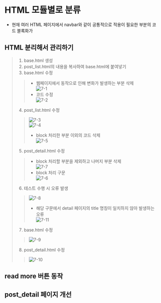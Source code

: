 

# HTML 모듈별로 분류
- 현재 여러 HTML 페이지에서 navbar와 같이 공통적으로 적용이 필요한 부분의 코드 블록화가 
## HTML 분리해서 관리하기
> 1. base.html 생성  
> 2. post_list.html의 내용을 복사하여 base.html에 붙여넣기  
> 3. base.html 수정  
>> - 웹페이지에서 동작으로 인해 변화가 발생하는 부분 삭제  
>> ![7-1](https://user-images.githubusercontent.com/48504392/79717614-1cdcb680-8315-11ea-92f5-544eb4f49208.png)  
>> - 코드 수정  
>> ![7-2](https://user-images.githubusercontent.com/48504392/79717615-1d754d00-8315-11ea-9b3c-d9d9cecea567.png)  
> 4. post_list.html 수정  
>> ![7-3](https://user-images.githubusercontent.com/48504392/79717617-1e0de380-8315-11ea-91fe-2a66bc9d6ea1.png)   
>> ![7-4](https://user-images.githubusercontent.com/48504392/79717619-1ea67a00-8315-11ea-856e-a45ded4134b9.png)  
>> - block 처리한 부분 이외의 코드 삭제  
>> ![7-5](https://user-images.githubusercontent.com/48504392/79717620-1ea67a00-8315-11ea-878c-b0c8e4287d2c.png)  
> 5. post_detail.html 수정  
>> - block 처리할 부분을 제외하고 나머지 부분 삭제  
>> ![7-7](https://user-images.githubusercontent.com/48504392/79717622-1fd7a700-8315-11ea-93e6-87889138d3eb.png)  
>> - block 처리 구문  
>> ![7-6](https://user-images.githubusercontent.com/48504392/79717621-1f3f1080-8315-11ea-8346-c834ecba71bc.png)  
> 6. 테스트 수행 시 오류 발생  
>> ![7-8](https://user-images.githubusercontent.com/48504392/79717624-20703d80-8315-11ea-99f0-fdd1f53c70d1.png) 
>> - 해당 구문에서 detail 페이지의 title 명칭이 일치하지 않아 발생하는 오류  
>> ![7-11](https://user-images.githubusercontent.com/48504392/79718134-4813d580-8316-11ea-9c11-d73e1e8a9507.png)  
> 7. base.html 수정  
>> ![7-9](https://user-images.githubusercontent.com/48504392/79717626-2108d400-8315-11ea-8589-20f35e85a127.png)  
> 8. post_detail.html 수정  
>> ![7-10](https://user-images.githubusercontent.com/48504392/79717612-1bab8980-8315-11ea-9eb7-596ed2111f17.png)  

## read more 버튼 동작
## post_detail 페이지 개선
